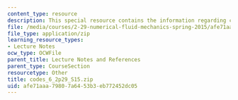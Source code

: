 ```yaml
---
content_type: resource
description: This special resource contains the information regarding codes 6.
file: /media/courses/2-29-numerical-fluid-mechanics-spring-2015/afe71aaa79807a6453b3eb772452dc05_codes_6_2p29_S15.zip
file_type: application/zip
learning_resource_types:
- Lecture Notes
ocw_type: OCWFile
parent_title: Lecture Notes and References
parent_type: CourseSection
resourcetype: Other
title: codes_6_2p29_S15.zip
uid: afe71aaa-7980-7a64-53b3-eb772452dc05
---
```

